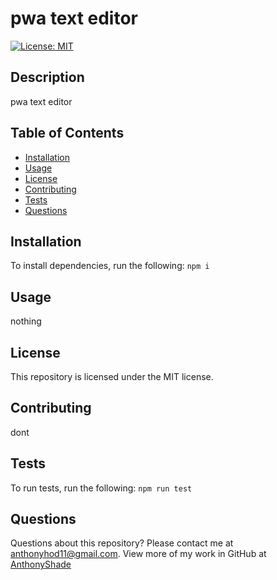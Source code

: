 # pwa text editor
[![License: MIT](https://img.shields.io/badge/License-MIT-yellow.svg)](https://opensource.org/licenses/MIT)
## Description
pwa text editor
## Table of Contents
* [Installation](#installation)
* [Usage](#usage)
* [License](#license)
* [Contributing](#contributing)
* [Tests](#tests)
* [Questions](#questions)
## Installation
To install dependencies, run the following:
`
npm i
`
## Usage
nothing
## License
This repository is licensed under the MIT license.
## Contributing
dont
## Tests
To run tests, run the following:
`
npm run test
`
## Questions
Questions about this repository? Please contact me at [anthonyhod11@gmail.com](mailto:anthonyhod11@gmail.com). View more of my work in GitHub at [AnthonyShade](https://github.com/AnthonyShade) 
